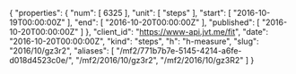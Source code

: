 {
  "properties": {
    "num": [
      6325
    ],
    "unit": [
      "steps"
    ],
    "start": [
      "2016-10-19T00:00:00Z"
    ],
    "end": [
      "2016-10-20T00:00:00Z"
    ],
    "published": [
      "2016-10-20T00:00:00Z"
    ]
  },
  "client_id": "https://www-api.jvt.me/fit",
  "date": "2016-10-20T00:00:00Z",
  "kind": "steps",
  "h": "h-measure",
  "slug": "2016/10/gz3r2",
  "aliases": [
    "/mf2/771b7b7e-5145-4214-a6fe-d018d4523c0e/",
    "/mf2/2016/10/gz3r2",
    "/mf2/2016/10/gz3R2"
  ]
}
